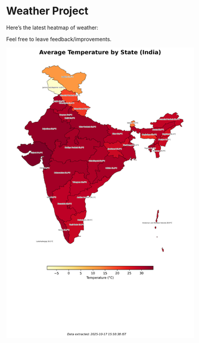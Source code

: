 # Weather Project

Here’s the latest heatmap of weather:

Feel free to leave feedback/improvements.

![India Heatmap](docs/assets/india_heatmap.png?v=F20F18)
